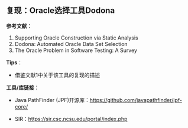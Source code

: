 ## 复现：Oracle选择工具Dodona 

**参考文献**：

1. Supporting Oracle Construction via Static Analysis
2. Dodona: Automated Oracle Data Set Selection    
3. The Oracle Problem in Software Testing: A Survey  

**Tips**：

- 借鉴文献1中关于该工具的复现的描述

**工具/库链接**：

- Java PathFinder (JPF)开源库：https://github.com/javapathfinder/jpf-core/

- SIR：https://sir.csc.ncsu.edu/portal/index.php

